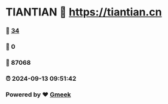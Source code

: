 # TIANTIAN :link: https://tiantian.cn 
### :page_facing_up: [34](https://tiantian.cn/tag.html) 
### :speech_balloon: 0 
### :hibiscus: 87068 
### :alarm_clock: 2024-09-13 09:51:42 
### Powered by :heart: [Gmeek](https://github.com/Meekdai/Gmeek)

